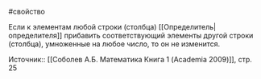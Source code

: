 #свойство 

Если к элементам любой строки (столбца) [[Определитель|определителя]] прибавить соответствующий элементы другой строки (столбца), умноженные на любое число, то он не изменится.

Источник:: [[Соболев А.Б. Математика Книга 1 (Academia 2009)]], стр. 25
